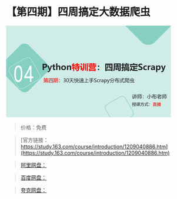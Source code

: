 # 【第四期】四周搞定大数据爬虫

![img](../../../assets/study163/free/fb20d46defb04f90a80e0c7f56725740.PNG)

> 价格：免费

> [官方链接：https://study.163.com/course/introduction/1209040886.htm](https://study.163.com/course/introduction/1209040886.htm)

> [阿里网盘：]()

> [百度网盘：]()

> [夸克网盘：]()

